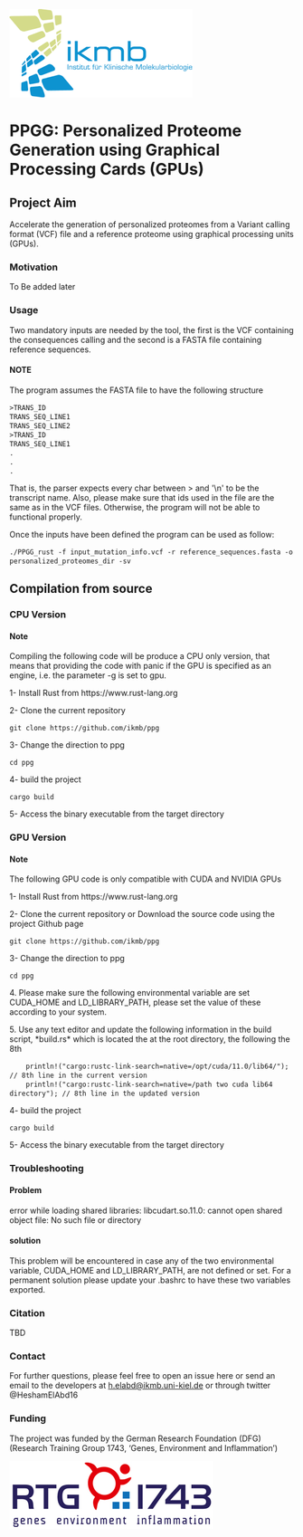 ![IKMB_LOGO](/media/IKMB_LOGO.png)

# PPGG: Personalized Proteome Generation using Graphical Processing Cards (GPUs) #

## Project Aim ##

Accelerate the generation of personalized proteomes from a Variant calling format (VCF) file and a reference proteome using graphical processing units (GPUs).   

### Motivation ###

To Be added later

### Usage ###

<p> Two mandatory inputs are needed by the tool, the first is the VCF containing the consequences calling and the second is a FASTA file containing reference sequences. </p>

#### NOTE ####

<p> The program assumes the FASTA file to have the following structure </p>

```
>TRANS_ID
TRANS_SEQ_LINE1
TRANS_SEQ_LINE2 
>TRANS_ID
TRANS_SEQ_LINE1
.
.
.
```

<p> That is, the parser expects every char between > and '\n' to be the transcript name. Also, please make sure that ids used in the file are the same as in the VCF files. Otherwise, the program will not be able to functional properly. </p>

<p> Once the inputs have been defined the program can be used as follow: </p>

```
./PPGG_rust -f input_mutation_info.vcf -r reference_sequences.fasta -o personalized_proteomes_dir -sv  
```

## Compilation from source ##

### CPU Version ###

#### **Note** ####
<p> Compiling the following code will be produce a CPU only version, that means that providing the code with panic if the GPU is specified as an engine, i.e. the parameter -g is set to gpu. </p>

<p> 1- Install Rust from https://www.rust-lang.org </p>

<p> 2- Clone the current repository </p>

```
git clone https://github.com/ikmb/ppg
```

<p> 3- Change the direction to ppg</p>

```
cd ppg
```

<p> 4- build the project </p>

```
cargo build 
```
<p> 5- Access the binary executable from the target directory </p> 

### GPU Version ###

#### **Note** ####

<p> The following GPU code is only compatible with CUDA and NVIDIA GPUs</p>

<p> 1- Install Rust from https://www.rust-lang.org </p>

<p> 2- Clone the current repository or Download the source code using the project Github page</p>

```
git clone https://github.com/ikmb/ppg
```

<p> 3- Change the direction to ppg</p>

```
cd ppg
```
<p> 4. Please make sure the following environmental variable are set CUDA_HOME and LD_LIBRARY_PATH, please set the value of these according to your system. </p>

<p> 5. Use any text editor and update the following information in the build script, *build.rs* which is located the at the root directory, the following the 8th</p>

```
    println!("cargo:rustc-link-search=native=/opt/cuda/11.0/lib64/"); // 8th line in the current version
    println!("cargo:rustc-link-search=native=/path two cuda lib64 directory"); // 8th line in the updated version
```
<p> 4- build the project </p>

```
cargo build 
```
<p> 5- Access the binary executable from the target directory </p>

### Troubleshooting ###

#### Problem ####

<p> error while loading shared libraries: libcudart.so.11.0: cannot open shared object file: No such file or directory </p>

#### solution ####

<p> This problem will be encountered in case any of the two environmental variable, CUDA_HOME and LD_LIBRARY_PATH, are not defined or set. For a permanent solution please update your .bashrc to have these two variables exported.</p>

### Citation ###

TBD

### Contact ###
For further questions, please feel free to open an issue here or send an email to the developers at h.elabd@ikmb.uni-kiel.de or through twitter @HeshamElAbd16

### Funding ###
The project was funded by the German Research Foundation (DFG) (Research Training Group 1743, ‘Genes, Environment and Inflammation’)

![IKMB_LOGO](/media/RTG1743.png)